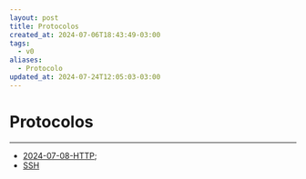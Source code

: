 ```yaml
---
layout: post
title: Protocolos
created_at: 2024-07-06T18:43:49-03:00
tags:
  - v0
aliases:
  - Protocolo
updated_at: 2024-07-24T12:05:03-03:00
---
```


# Protocolos
----

- [2024-07-08-HTTP](_insight/2024/07/2024-07-08-HTTP.md);
- [SSH](../../../sementes/2024/06/2024-06-30-SSH.md)